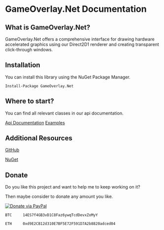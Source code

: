 # GameOverlay.Net Documentation

## What is GameOverlay.Net?

GameOverlay.Net offers a comprehensive interface for drawing hardware accelerated graphics using our Direct2D1 renderer and creating transparent click-through windows.

## Installation

You can install this library using the NuGet Package Manager.

    Install-Package GameOverlay.Net

## Where to start?

You can find all relevant classes in our api documentation.

[Api Documentation](https://michel-pi.github.io/GameOverlay.Net/api/index.html "Api Documentation")
[Examples](https://github.com/michel-pi/GameOverlay.Net/tree/master/source/Examples "GameOverlay.Net examples")

## Additional Resources

[GitHub](https://github.com/michel-pi/GameOverlay.Net "GameOverlay.Net on GitHub")

[NuGet](https://www.nuget.org/packages/GameOverlay.Net/ "GameOverlay.Net on NuGet")

## Donate

Do you like this project and want to help me to keep working on it?

Then maybe consider to donate any amount you like.

[![Donate via PayPal](https://media.wtf/assets/img/pp.gif)](https://www.paypal.com/cgi-bin/webscr?cmd=_s-xclick&hosted_button_id=YJDWMDUSM8KKQ "Donate via PayPal")

```
BTC     14ES7f4GB3vD1C8Faz6ywqTcdDevxZoMyY

ETH     0xd9E2CB12d310E7BF5E72F591D7A2b8820adced04
```
